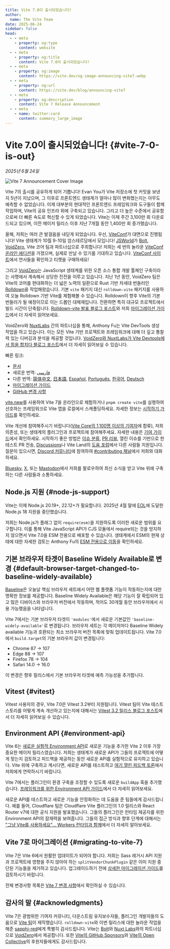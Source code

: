 ```yaml
---
title: Vite 7.0이 출시되었습니다!
author:
  name: The Vite Team
date: 2025-06-24
sidebar: false
head:
  - - meta
    - property: og:type
      content: website
  - - meta
    - property: og:title
      content: Vite 7.0이 출시되었습니다!
  - - meta
    - property: og:image
      content: https://vite.dev/og-image-announcing-vite7.webp
  - - meta
    - property: og:url
      content: https://vite.dev/blog/announcing-vite7
  - - meta
    - property: og:description
      content: Vite 7 Release Announcement
  - - meta
    - name: twitter:card
      content: summary_large_image
---
```


# Vite 7.0이 출시되었습니다! {#vite-7-0-is-out}

_2025년 6월 24일_

![Vite 7 Announcement Cover Image](/og-image-announcing-vite7.webp)

Vite 7의 출시를 공유하게 되어 기쁩니다! Evan You가 Vite 저장소에 첫 커밋을 보낸 지 5년이 지났으며, 그 이후로 프론트엔드 생태계가 얼마나 많이 변화했는지는 아무도 예측할 수 없었습니다. 이제 대부분의 현대적인 프론트엔드 프레임워크와 도구들이 함께 작업하며, Vite의 공유 인프라 위에 구축되고 있습니다. 그리고 더 높은 수준에서 공유함으로써 더 빠른 속도로 혁신할 수 있게 되었습니다. Vite는 이제 주간 3,100만 회 다운로드되고 있으며, 이전 메이저 릴리스 이후 지난 7개월 동안 1,400만 회 증가했습니다.

올해, 저희는 여러 큰 발걸음을 내딛게 되었습니다. 우선, [ViteConf](https://viteconf.org)가 대면으로 진행됩니다! Vite 생태계가 10월 9-10일 암스테르담에서 모입니다! [JSWorld](https://jsworldconference.com/)가 [Bolt](https://bolt.new), [VoidZero](https://voidzero.dev), Vite 코어 팀과 파트너십으로 주최합니다! 저희는 세 번의 놀라운 [ViteConf 온라인 에디션](https://www.youtube.com/@viteconf/playlists)을 가졌으며, 실제로 만날 수 있기를 기대하고 있습니다. [ViteConf 사이트](https://viteconf.org)에서 연사들을 확인하고 티켓을 구매하세요!

그리고 [VoidZero](https://voidzero.dev/posts/announcing-voidzero-inc)는 JavaScript 생태계를 위한 오픈 소스 통합 개발 툴체인 구축이라는 사명에서 계속해서 상당한 진전을 이루고 있습니다. 지난 1년 동안, VoidZero 팀은 Vite의 코어를 현대화하는 더 넓은 노력의 일환으로 Rust 기반 차세대 번들러인 [Rolldown](https://rolldown.rs/)을 작업해왔습니다. 기본 `vite` 패키지 대신 `rolldown-vite` 패키지를 사용하여 오늘 Rolldown 기반 Vite를 체험해볼 수 있습니다. Rolldown이 향후 Vite의 기본 번들러가 될 예정이므로 이는 드롭인 대체재입니다. 전환하면 특히 대규모 프로젝트에서 빌드 시간이 단축됩니다. [Rolldown-vite 발표 블로그 포스트](https://voidzero.dev/posts/announcing-rolldown-vite)와 저희 [마이그레이션 가이드](https://vite.dev/rolldown)에서 더 자세히 읽어보세요.

VoidZero와 [NuxtLabs](https://nuxtlabs.com/) 간의 파트너십을 통해, Anthony Fu는 Vite DevTools 생성 작업을 하고 있습니다. 이는 모든 Vite 기반 프로젝트와 프레임워크에 대해 더 깊고 통찰력 있는 디버깅과 분석을 제공할 것입니다. [VoidZero와 NuxtLabs가 Vite Devtools에서 힘을 합치다 블로그 포스트](https://voidzero.dev/posts/voidzero-nuxtlabs-vite-devtools)에서 더 자세히 읽어보실 수 있습니다.

빠른 링크:

- [문서](/)
- 새로운 번역: [فارسی](https://fa.vite.dev/)
- 다른 번역: [简体中文](https://cn.vite.dev/), [日本語](https://ja.vite.dev/), [Español](https://es.vite.dev/), [Português](https://pt.vite.dev/), [한국어](https://ko.vite.dev/), [Deutsch](https://de.vite.dev/)
- [마이그레이션 가이드](/guide/migration)
- [GitHub 변경 사항](https://github.com/vitejs/vite/blob/main/packages/vite/CHANGELOG.md)

[vite.new](https://vite.new)를 사용하여 Vite 7을 온라인으로 체험하거나 `pnpm create vite`를 실행하여 선호하는 프레임워크로 Vite 앱을 로컬에서 스캐폴딩하세요. 자세한 정보는 [시작하기 가이드](/guide/)를 확인하세요.

Vite 개선에 참여해주시기 바랍니다([Vite Core의 1,100명 이상의 기여자](https://github.com/vitejs/vite/graphs/contributors)에 합류), 저희 의존성, 또는 생태계의 플러그인과 프로젝트에 참여해주세요. 자세한 내용은 [기여 가이드](https://github.com/vitejs/vite/blob/main/CONTRIBUTING.md)에서 확인하세요. 시작하기 좋은 방법은 [이슈 분류](https://github.com/vitejs/vite/issues), [PR 리뷰](https://github.com/vitejs/vite/pulls), 열린 이슈를 기반으로 한 테스트 PR 전송, [Discussions](https://github.com/vitejs/vite/discussions)나 Vite Land의 [도움 포럼](https://discord.com/channels/804011606160703521/1019670660856942652)에서 다른 사람들 지원입니다. 질문이 있으시면, [Discord 커뮤니티](http://chat.vite.dev/)에 참여하여 [#contributing 채널](https://discord.com/channels/804011606160703521/804439875226173480)에서 저희와 대화하세요.

[Bluesky](https://bsky.app/profile/vite.dev), [X](https://twitter.com/vite_js), 또는 [Mastodon](https://webtoo.ls/@vite)에서 저희를 팔로우하여 최신 소식을 받고 Vite 위에 구축하는 다른 사람들과 소통하세요.

## Node.js 지원 {#node-js-support}

Vite는 이제 Node.js 20.19+, 22.12+가 필요합니다. 2025년 4월 말에 [EOL](https://endoflife.date/nodejs)에 도달한 Node.js 18 지원을 중단했습니다.

저희는 Node.js가 플래그 없이 `require(esm)`을 지원하도록 이러한 새로운 범위를 요구합니다. 이를 통해 Vite JavaScript API가 CJS 모듈에서 require되는 것을 방지하지 않으면서 Vite 7.0을 ESM 전용으로 배포할 수 있습니다. 생태계에서 ESM의 현재 상태에 대한 자세한 검토는 Anthony Fu의 [ESM 전용으로 이동](https://antfu.me/posts/move-on-to-esm-only)을 확인하세요.

## 기본 브라우저 타겟이 Baseline Widely Available로 변경 {#default-browser-target-changed-to-baseline-widely-available}

[Baseline](https://web-platform-dx.github.io/web-features/)은 오늘날 핵심 브라우저 세트에서 어떤 웹 플랫폼 기능이 작동하는지에 대한 명확한 정보를 제공합니다. Baseline Widely Available은 해당 기능이 잘 확립되어 있고 많은 디바이스와 브라우저 버전에서 작동하며, 적어도 30개월 동안 브라우저에서 사용 가능했음을 나타냅니다.

Vite 7에서는 기본 브라우저 타겟이 `'modules'`에서 새로운 기본값인 `'baseline-widely-available'`로 변경됩니다. 브라우저 세트는 각 메이저마다 Baseline Widely available 기능과 호환되는 최소 브라우저 버전 목록에 맞춰 업데이트됩니다. Vite 7.0에서 `build.target`의 기본 브라우저 값이 변경됩니다:

- Chrome 87 → 107
- Edge 88 → 107
- Firefox 78 → 104
- Safari 14.0 → 16.0

이 변경은 향후 릴리스에서 기본 브라우저 타겟에 예측 가능성을 추가합니다.

## Vitest {#vitest}

Vitest 사용자의 경우, Vite 7.0은 Vitest 3.2부터 지원됩니다. Vitest 팀이 Vite 테스트 스토리를 어떻게 계속 개선하고 있는지에 대해서는 [Vitest 3.2 릴리스 블로그 포스트](https://vitest.dev/blog/vitest-3-2.html)에서 더 자세히 읽어보실 수 있습니다.

## Environment API {#environment-api}

Vite 6는 [새로운 실험적 Environment API](https://vite.dev/blog/announcing-vite6.html#experimental-environment-api)로 새로운 기능을 추가한 Vite 2 이후 가장 중요한 메이저 릴리스였습니다. 저희는 생태계가 새로운 API가 그들의 프로젝트에 어떻게 맞는지 검토하고 피드백을 제공하는 동안 새로운 API를 실험적으로 유지하고 있습니다. Vite 위에 구축하고 계시다면, 새로운 API를 테스트하고 [여기 열린 피드백 토론](https://github.com/vitejs/vite/discussions/16358)에서 저희에게 연락하시기 바랍니다.

Vite 7에서는 플러그인이 환경 구축을 조정할 수 있도록 새로운 `buildApp` 훅을 추가했습니다. [프레임워크를 위한 Environment API 가이드](/guide/api-environment-frameworks.html#environments-during-build)에서 더 자세히 읽어보세요.

새로운 API를 테스트하고 새로운 기능을 안정화하는 데 도움을 준 팀들에게 감사드립니다. 예를 들어, Cloudflare 팀은 Cloudflare Vite 플러그인의 1.0 릴리스와 React Router v7에 대한 공식 지원을 발표했습니다. 그들의 플러그인은 런타임 제공자를 위한 Environment API의 잠재력을 보여줍니다. 그들의 접근 방식과 향후 단계에 대해서는 ["그냥 Vite를 사용하세요"… Workers 런타임과 함께](https://blog.cloudflare.com/introducing-the-cloudflare-vite-plugin/)에서 더 자세히 알아보세요.

## Vite 7로 마이그레이션 {#migrating-to-vite-7}

Vite 7은 Vite 6에서 원활한 업데이트가 되어야 합니다. 저희는 Sass 레거시 API 지원과 프로젝트에 영향을 주지 않아야 하는 `splitVendorChunkPlugin` 같은 이미 지원 중단된 기능들을 제거하고 있습니다. 업그레이드하기 전에 [상세한 마이그레이션 가이드](/guide/migration)를 검토하시기 바랍니다.

전체 변경사항 목록은 [Vite 7 변경 사항](https://github.com/vitejs/vite/blob/main/packages/vite/CHANGELOG.md)에서 확인하실 수 있습니다.

## 감사의 말 {#acknowledgments}

Vite 7은 광범위한 기여자 커뮤니티, 다운스트림 유지보수자들, 플러그인 개발자들의 도움으로 [Vite 팀](/team)이 제작했습니다. `rolldown-vite`와 이번 릴리스에 대한 놀라운 작업을 해준 [sapphi-red](https://github.com/sapphi-red)에게 특별히 감사드립니다. Vite는 [Bolt](https://bolt.new/)와 [Nuxt Labs](https://nuxtlabs.com/)와의 파트너십으로 [VoidZero](https://voidzero.dev)에서 제공합니다. 또한 [Vite의 GitHub Sponsors](https://github.com/sponsors/vitejs)와 [Vite의 Open Collective](https://opencollective.com/vite)의 후원자들에게도 감사드립니다.
